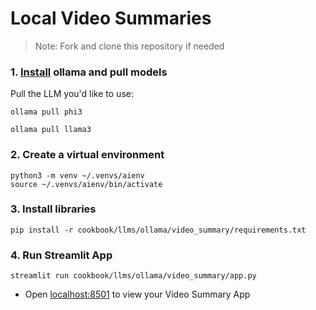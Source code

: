 # Local Video Summaries

> Note: Fork and clone this repository if needed

### 1. [Install](https://github.com/ollama/ollama?tab=readme-ov-file#macos) ollama and pull models

Pull the LLM you'd like to use:

```shell
ollama pull phi3

ollama pull llama3
```

### 2. Create a virtual environment

```shell
python3 -m venv ~/.venvs/aienv
source ~/.venvs/aienv/bin/activate
```

### 3. Install libraries

```shell
pip install -r cookbook/llms/ollama/video_summary/requirements.txt
```

### 4. Run Streamlit App

```shell
streamlit run cookbook/llms/ollama/video_summary/app.py
```

- Open [localhost:8501](http://localhost:8501) to view your Video Summary App

